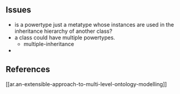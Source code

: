 

## Issues

- is a powertype just a metatype whose instances are used in the inheritance hierarchy of another class?
- a class could have multiple powertypes.
  - multiple-inheritance
- 

## References

[[ar.an-extensible-approach-to-multi-level-ontology-modelling]]